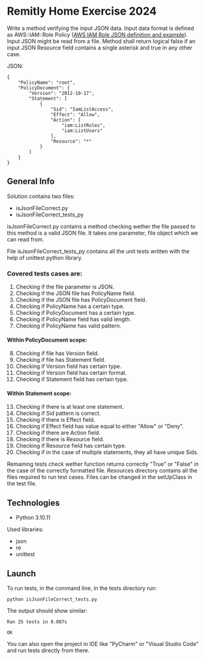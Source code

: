 
# Remitly Home Exercise 2024

Write a method verifying the input JSON data. Input data format is defined as AWS::IAM::Role Policy ([AWS IAM Role JSON definition and example](https://docs.aws.amazon.com/AWSCloudFormation/latest/UserGuide/aws-properties-iam-role-policy.html)). Input JSON might be read from a file. Method shall return logical false if an input JSON Resource field contains a single asterisk and true in any other case.

JSON:

```
{
    "PolicyName": "root",
    "PolicyDocument": {
        "Version": "2012-10-17",
        "Statement": [
            {
                "Sid": "IamListAccess",
                "Effect": "Allow",
                "Action": [
                    "iam:ListRoles",
                    "iam:ListUsers"
                ],
                "Resource": "*"
            }
        ]
    }
}
```


## General Info

Solution contains two files:

* isJsonFileCorrect.py
* isJsonFileCorrect_tests_py

isJsonFileCorrect.py contains a method checking wether the file passed to this method is a valid JSON file.
It takes one parameter, file object which we can read from.

File isJsonFileCorrect_tests_py contains all the unit tests written with the help of unittest python library.

### Covered tests cases are:

1. Checking if the file parameter is JSON.
2. Checking if the JSON file has PolicyName field.
3. Checking if the JSON file has PolicyDocument field.
4. Checking if PolicyName has a certain type.
5. Checking if PolicyDocument has a certain type.
6. Checking if PolicyName field has valid length.
7. Checking if PolicyName has valid pattern.


#### Within PolicyDocument scope:

8. Checking if file has Version field.
9. Checking if file has Statement field.
10. Checking if Version field has certain type.
11. Checking if Version field has certain format.
12. Checking if Statement field has certain type.

#### Within Statement scope:

13. Checking if there is at least one statement.
14. Checking if Sid pattern is correct. 
15. Checking if there is Effect field.
16. Checking if Effect field has value equal to either "Allow" or "Deny".
17. Checking if there are Action field.
18. Checking if there is Resource field.
19. Checking if Resource field has certain type.
20. Checking if in the case of multiple statements, they all have unique Sids.

Remaining tests check wether function returns correctly "True" or "False" in the case of the correctly formatted file.
Resources directory contains all the files required to run test cases. Files can be changed in the setUpClass in the test file.

## Technologies

* Python 3.10.11

Used libraries:

* json 
* re
* unittest
## Launch

To run tests, in the command line, in the tests directory run:

```
python isJsonFileCorrect_tests.py
```

The output should show similar:

```
Ran 25 tests in 0.007s

OK
```

You can also open the project in IDE like "PyCharm" or "Visual Studio Code" and run tests directly from there.
